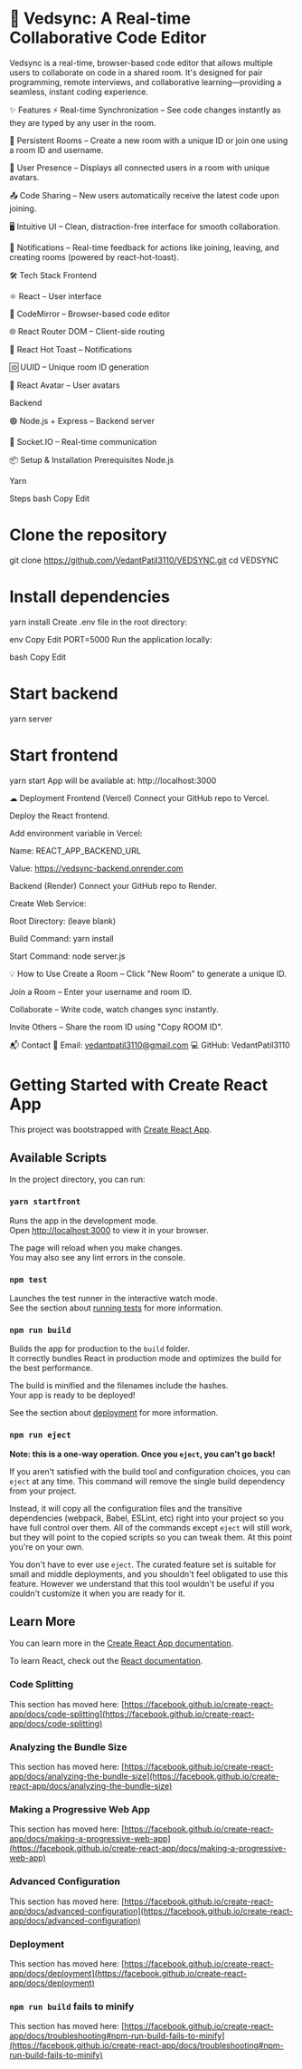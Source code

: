 # 🚀 **Vedsync: A Real-time Collaborative Code Editor**
Vedsync is a real-time, browser-based code editor that allows multiple users to collaborate on code in a shared room. It's designed for pair programming, remote interviews, and collaborative learning—providing a seamless, instant coding experience.

✨ Features
⚡ Real-time Synchronization – See code changes instantly as they are typed by any user in the room.

🔗 Persistent Rooms – Create a new room with a unique ID or join one using a room ID and username.

👥 User Presence – Displays all connected users in a room with unique avatars.

📤 Code Sharing – New users automatically receive the latest code upon joining.

🖥 Intuitive UI – Clean, distraction-free interface for smooth collaboration.

🔔 Notifications – Real-time feedback for actions like joining, leaving, and creating rooms (powered by react-hot-toast).

🛠 Tech Stack
Frontend

⚛ React – User interface

📝 CodeMirror – Browser-based code editor

🌐 React Router DOM – Client-side routing

🔔 React Hot Toast – Notifications

🆔 UUID – Unique room ID generation

👤 React Avatar – User avatars

Backend

🟢 Node.js + Express – Backend server

🔄 Socket.IO – Real-time communication

📦 Setup & Installation
Prerequisites
Node.js

Yarn

Steps
bash
Copy
Edit
# Clone the repository
git clone https://github.com/VedantPatil3110/VEDSYNC.git
cd VEDSYNC

# Install dependencies
yarn install
Create .env file in the root directory:

env
Copy
Edit
PORT=5000
Run the application locally:

bash
Copy
Edit
# Start backend
yarn server

# Start frontend
yarn start
App will be available at: http://localhost:3000

☁ Deployment
Frontend (Vercel)
Connect your GitHub repo to Vercel.

Deploy the React frontend.

Add environment variable in Vercel:

Name: REACT_APP_BACKEND_URL

Value: https://vedsync-backend.onrender.com

Backend (Render)
Connect your GitHub repo to Render.

Create Web Service:

Root Directory: (leave blank)

Build Command: yarn install

Start Command: node server.js

💡 How to Use
Create a Room – Click "New Room" to generate a unique ID.

Join a Room – Enter your username and room ID.

Collaborate – Write code, watch changes sync instantly.

Invite Others – Share the room ID using "Copy ROOM ID".

📬 Contact
📧 Email: vedantpatil3110@gmail.com
💻 GitHub: VedantPatil3110




# Getting Started with Create React App

This project was bootstrapped with [Create React App](https://github.com/facebook/create-react-app).

## Available Scripts

In the project directory, you can run:

### `yarn startfront`

Runs the app in the development mode.\
Open [http://localhost:3000](http://localhost:3000) to view it in your browser.

The page will reload when you make changes.\
You may also see any lint errors in the console.

### `npm test`

Launches the test runner in the interactive watch mode.\
See the section about [running tests](https://facebook.github.io/create-react-app/docs/running-tests) for more information.

### `npm run build`

Builds the app for production to the `build` folder.\
It correctly bundles React in production mode and optimizes the build for the best performance.

The build is minified and the filenames include the hashes.\
Your app is ready to be deployed!

See the section about [deployment](https://facebook.github.io/create-react-app/docs/deployment) for more information.

### `npm run eject`

**Note: this is a one-way operation. Once you `eject`, you can't go back!**

If you aren't satisfied with the build tool and configuration choices, you can `eject` at any time. This command will remove the single build dependency from your project.

Instead, it will copy all the configuration files and the transitive dependencies (webpack, Babel, ESLint, etc) right into your project so you have full control over them. All of the commands except `eject` will still work, but they will point to the copied scripts so you can tweak them. At this point you're on your own.

You don't have to ever use `eject`. The curated feature set is suitable for small and middle deployments, and you shouldn't feel obligated to use this feature. However we understand that this tool wouldn't be useful if you couldn't customize it when you are ready for it.

## Learn More

You can learn more in the [Create React App documentation](https://facebook.github.io/create-react-app/docs/getting-started).

To learn React, check out the [React documentation](https://reactjs.org/).

### Code Splitting

This section has moved here: [https://facebook.github.io/create-react-app/docs/code-splitting](https://facebook.github.io/create-react-app/docs/code-splitting)

### Analyzing the Bundle Size

This section has moved here: [https://facebook.github.io/create-react-app/docs/analyzing-the-bundle-size](https://facebook.github.io/create-react-app/docs/analyzing-the-bundle-size)

### Making a Progressive Web App

This section has moved here: [https://facebook.github.io/create-react-app/docs/making-a-progressive-web-app](https://facebook.github.io/create-react-app/docs/making-a-progressive-web-app)

### Advanced Configuration

This section has moved here: [https://facebook.github.io/create-react-app/docs/advanced-configuration](https://facebook.github.io/create-react-app/docs/advanced-configuration)

### Deployment

This section has moved here: [https://facebook.github.io/create-react-app/docs/deployment](https://facebook.github.io/create-react-app/docs/deployment)

### `npm run build` fails to minify

This section has moved here: [https://facebook.github.io/create-react-app/docs/troubleshooting#npm-run-build-fails-to-minify](https://facebook.github.io/create-react-app/docs/troubleshooting#npm-run-build-fails-to-minify)
